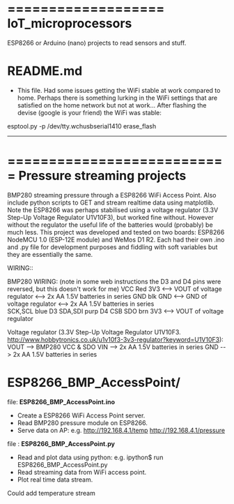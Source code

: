 ===================
IoT_microprocessors
===================

ESP8266 or Arduino (nano) projects to read sensors and stuff.

README.md
=========

* This file.
Had some issues getting the WiFi stable at work compared to home. Perhaps there is something lurking in the WiFi settings that are satisfied on the home network but not at work... After flashing the devise (google is your friend) the WiFi was stable:

esptool.py -p /dev/tty.wchusbserial1410 erase_flash

----

===========================
Pressure streaming projects
===========================

BMP280 streaming pressure through a ESP8266 WiFi Access Point. Also include python scripts to GET and stream realtime data using matplotlib. Note the ESP8266 was perhaps stabilised using a voltage regulator (3.3V Step-Up Voltage Regulator U1V10F3), but worked fine without. However without the regulator the useful life of the batteries would (probably) be much less. This project was developed and tested on two boards:
ESP8266 NodeMCU 1.0 (ESP-12E module) and WeMos D1 R2. Each had their own .ino and .py file for development purposes and fiddling with soft variables but they are essentially the same.

WIRING::

  BMP280 WIRING: (note in some web instructions the D3 and D4 pins were reversed, but this doesn't work for me)
  VCC      Red   3V3 <--> VOUT of voltage regulator <-->  2x AA 1.5V batteries in series
  GND      blk   GND <--> GND of voltage regulator  <-->  2x AA 1.5V batteries in series  
  SCK,SCL  blue  D3
  SDA,SDI  purp  D4
  CSB
  SDO      brn   3V3 <--> VOUT of voltage regulator

  Voltage regulator (3.3V Step-Up Voltage Regulator U1V10F3. http://www.hobbytronics.co.uk/u1v10f3-3v3-regulator?keyword=U1V10F3):
  VOUT --> BMP280 VCC & SDO
  VIN  --> 2x AA 1.5V batteries in series
  GND  --> 2x AA 1.5V batteries in series


ESP8266_BMP_AccessPoint/
========================

file: **ESP8266_BMP_AccessPoint.ino**

* Create a ESP8266 WiFi Access Point server.
* Read BMP280 pressure module on ESP8266.
* Serve data on AP: e.g.
http://192.168.4.1/temp http://192.168.4.1/pressure

file : **ESP8266_BMP_AccessPoint.py**

* Read and plot data using python: e.g. ipython$ run ESP8266_BMP_AccessPoint.py
* Read streaming data from WiFi access point.
* Plot real time data stream.

Could add temperature stream
